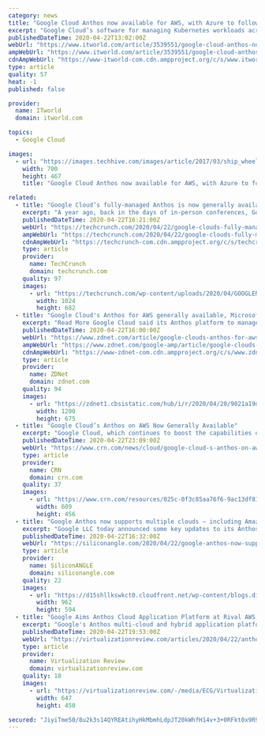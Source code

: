 ```yaml
---
category: news
title: "Google Cloud Anthos now available for AWS, with Azure to follow"
excerpt: "Google Cloud’s software for managing Kubernetes workloads across multiple on-prem and cloud environments reaches out to its biggest rivals By Scott Carey UK Group Editor, InfoWorld | Google Cloud has announced that Anthos — the company’s software for deploying and managing Kubernetes workloads across multiple on-prem and cloud ..."
publishedDateTime: 2020-04-22T13:02:00Z
webUrl: "https://www.itworld.com/article/3539551/google-cloud-anthos-now-available-for-aws-azure-to-follow.html"
ampWebUrl: "https://www.itworld.com/article/3539551/google-cloud-anthos-now-available-for-aws-azure-to-follow.amp.html"
cdnAmpWebUrl: "https://www-itworld-com.cdn.ampproject.org/c/s/www.itworld.com/article/3539551/google-cloud-anthos-now-available-for-aws-azure-to-follow.amp.html"
type: article
quality: 57
heat: -1
published: false

provider:
  name: ITworld
  domain: itworld.com

topics:
  - Google Cloud

images:
  - url: "https://images.techhive.com/images/article/2017/03/ship_wheel_captain_leadership-100714989-large.jpg"
    width: 700
    height: 467
    title: "Google Cloud Anthos now available for AWS, with Azure to follow"

related:
  - title: "Google Cloud’s fully-managed Anthos is now generally available for AWS"
    excerpt: "A year ago, back in the days of in-person conferences, Google officially announced the launch of its Anthos multi-cloud application modernization platform at its Cloud Next conference. The promise of Anthos was always that it would allow enterprises to write their applications once, package them into containers and then manage their multi-cloud ..."
    publishedDateTime: 2020-04-22T16:21:00Z
    webUrl: "https://techcrunch.com/2020/04/22/google-clouds-fully-managed-anthos-is-now-generally-available-for-aws/"
    ampWebUrl: "https://techcrunch.com/2020/04/22/google-clouds-fully-managed-anthos-is-now-generally-available-for-aws/amp/"
    cdnAmpWebUrl: "https://techcrunch-com.cdn.ampproject.org/c/s/techcrunch.com/2020/04/22/google-clouds-fully-managed-anthos-is-now-generally-available-for-aws/amp/"
    type: article
    provider:
      name: TechCrunch
      domain: techcrunch.com
    quality: 97
    images:
      - url: "https://techcrunch.com/wp-content/uploads/2020/04/GOOGLENEXT_2019_0409_091100-0355_ALIVECOVE.max-2200x2200-1.png?w=1024"
        width: 1024
        height: 682
  - title: "Google Cloud's Anthos for AWS generally available, Microsoft Azure in preview"
    excerpt: "Read More Google Cloud said its Anthos platform to manage multi-cloud workloads is now generally available for Amazon Web Services with plans to add Microsoft Azure by the end of 2020. Anthos is a hybrid and multi-cloud platform that aims to provide a management plane to multiple workloads. For Google Cloud, Anthos is a differentiator that can ..."
    publishedDateTime: 2020-04-22T16:00:00Z
    webUrl: "https://www.zdnet.com/article/google-clouds-anthos-for-aws-generally-available-microsoft-azure-in-preview/"
    ampWebUrl: "https://www.zdnet.com/google-amp/article/google-clouds-anthos-for-aws-generally-available-microsoft-azure-in-preview/"
    cdnAmpWebUrl: "https://www-zdnet-com.cdn.ampproject.org/c/s/www.zdnet.com/google-amp/article/google-clouds-anthos-for-aws-generally-available-microsoft-azure-in-preview/"
    type: article
    provider:
      name: ZDNet
      domain: zdnet.com
    quality: 94
    images:
      - url: "https://zdnet1.cbsistatic.com/hub/i/r/2020/04/20/9021a19d-8385-4159-a469-938fc02a61b8/thumbnail/1200x675/cbf065087c17979ac675d04eff415ee0/moto-edge-fam.png"
        width: 1200
        height: 675
  - title: "Google Cloud’s Anthos on AWS Now Generally Available"
    excerpt: "Google Cloud, which continues to boost the capabilities of its hybrid and multi-cloud Anthos platform, today announced the general availability of Anthos on AWS. As CRN first reported on April 7, Google Cloud had planned to herald the development at its Next ’20: Digital Connect event that was scheduled to start that week before being ..."
    publishedDateTime: 2020-04-22T23:09:00Z
    webUrl: "https://www.crn.com/news/cloud/google-cloud-s-anthos-on-aws-now-generally-available"
    type: article
    provider:
      name: CRN
      domain: crn.com
    quality: 37
    images:
      - url: "https://www.crn.com/resources/025c-0f3c85aa76f6-9ac13df815ed-1000/google-cloud-next-intro_002_.jpg"
        width: 609
        height: 456
  - title: "Google Anthos now supports multiple clouds – including Amazon’s"
    excerpt: "Google LLC today announced some key updates to its Anthos application platform, enabling it to support more workloads in different computing environments at a reduced cost. Google Anthos is a hybrid cloud application development platform that runs atop the open-source Kubernetes container orchestration software. It’s designed to host ..."
    publishedDateTime: 2020-04-22T16:32:00Z
    webUrl: "https://siliconangle.com/2020/04/22/google-anthos-now-supports-multiple-clouds-including-aws/"
    type: article
    provider:
      name: SiliconANGLE
      domain: siliconangle.com
    quality: 22
    images:
      - url: "https://d15shllkswkct0.cloudfront.net/wp-content/blogs.dir/1/files/2020/04/Google-Anthos.png"
        width: 962
        height: 594
  - title: "Google Aims Anthos Cloud Application Platform at Rival AWS, with Azure Next Up"
    excerpt: "Google's Anthos multi-cloud and hybrid application platform now works with the rival Amazon Web Services (AWS) public cloud computing platform, with upcoming support for Microsoft Azure now in preview. Anthos aims to provide a consistent application development and IT operations experience spanning hybrid, multi-cloud and on-premises ..."
    publishedDateTime: 2020-04-22T19:53:00Z
    webUrl: "https://virtualizationreview.com/articles/2020/04/22/anthos-aws.aspx"
    type: article
    provider:
      name: Virtualization Review
      domain: virtualizationreview.com
    quality: 18
    images:
      - url: "https://virtualizationreview.com/-/media/ECG/VirtualizationReview/Images/introimages2014/BuildingBlocksGen_v4.jpg"
        width: 647
        height: 450

secured: "JiyiTme50/8u2k3s14QYREAtihyHkMbmhLdpJT20kWhfH14v+3+0RFkt0x9R9RL3SSxylkJoXtvUcT8i3Qi24YxLnWxxsV3898TN9ubn0DYptsMn2q8j1qgBQ0a3D4dlqQvyQCz69nneBX1mohn3fwXLDFh51wf0gCoW6en99OqNkuHN8jWts4KPbRPRThpfNAa5VLwXsBwM6WUGjutV9USx7VqsmkbPwBq+O9kVcWgx8EKNfonNkPQ6WWx6TTnwFTJ2J4S5Ic62LLmMPrgwBBynx9z9zmujqoJ5TLxLchi+xqlB1fTOGKXiMzVaqKDF;Sli9kj/9+934AC+rveHrNg=="
---
```



